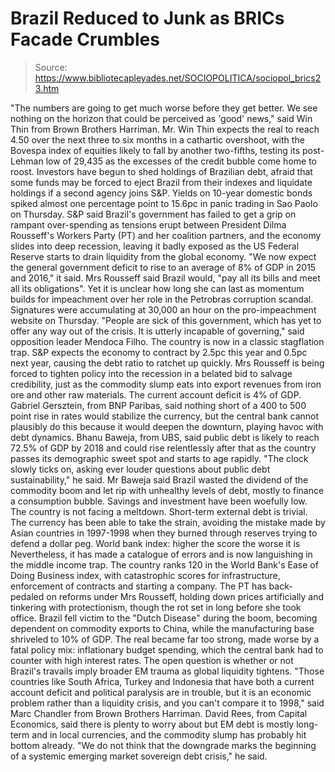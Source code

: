 # Brazil Reduced to Junk as BRICs Facade Crumbles

> Source: https://www.bibliotecapleyades.net/SOCIOPOLITICA/sociopol_brics23.htm

"The numbers are going to get
much worse before they get better. We see nothing on the
horizon that could be perceived as 'good' news," said Win
Thin from Brown Brothers Harriman.
Mr. Win Thin expects the real
to reach 4.50 over the next three to six months in a cathartic
overshoot, with the
Bovespa index of equities
likely to fall by another two-fifths, testing its post-Lehman
low of 29,435 as the excesses of the credit bubble come home to
roost.
Investors have begun to shed
holdings of Brazilian debt, afraid that some funds may be forced
to eject Brazil from their indexes and liquidate holdings if a
second agency joins S&P.
Yields on 10-year domestic bonds
spiked almost one percentage point to 15.6pc in panic trading in
Sao Paolo on Thursday.
S&P said Brazil's government has
failed to get a grip on rampant over-spending as tensions erupt
between President Dilma Rousseff's Workers Party (PT) and her
coalition partners, and the economy slides into deep recession,
leaving it badly exposed as
the US Federal Reserve starts to
drain liquidity from the global economy.
"We now expect the general
government deficit to rise to an average of 8% of GDP in
2015 and 2016," it said.
Mrs Rousseff said Brazil would,
"pay
all its bills and meet all its obligations".
Yet it is unclear
how long she can last as momentum builds for impeachment over
her role in the
Petrobras corruption scandal.
Signatures were
accumulating at 30,000 an hour on the
pro-impeachment website on Thursday.
"People are sick of this
government, which has yet to offer any way out of the
crisis. It is utterly incapable of governing," said
opposition leader Mendoca Filho.
The country is now in a classic
stagflation trap. S&P expects the economy to contract by 2.5pc
this year and 0.5pc next year, causing the debt ratio to ratchet
up quickly.
Mrs Rousseff is being forced to
tighten policy into the recession in a belated bid to salvage
credibility, just as the commodity slump eats into export
revenues from iron ore and other raw materials.
The current
account deficit is 4% of GDP.
Gabriel Gersztein, from BNP Paribas,
said nothing short of a 400 to 500 point rise in rates would
stabilize the currency, but the central bank cannot plausibly do
this because it would deepen the downturn, playing havoc with
debt dynamics.
Bhanu Baweja, from UBS, said public
debt is likely to reach 72.5% of GDP by 2018 and could rise
relentlessly after that as the country passes its demographic
sweet spot and starts to age rapidly.
"The clock slowly ticks on,
asking ever louder questions about public debt
sustainability," he said.
Mr Baweja said Brazil wasted the
dividend of the commodity boom and let rip with unhealthy levels
of debt, mostly to finance a consumption bubble. Savings and
investment have been woefully low.
The country is not facing a
meltdown. Short-term external debt is trivial.
The currency has been able to take
the strain, avoiding the mistake made by Asian countries in
1997-1998 when they burned through reserves trying to defend a
dollar peg.
World bank index:
higher the score the worse it is
Nevertheless, it has made a
catalogue of errors and is now languishing in the middle income
trap.
The country ranks 120 in the World
Bank's
Ease of Doing Business index, with catastrophic scores for
infrastructure, enforcement of contracts and starting a company.
The PT has back-pedaled on reforms under Mrs Rousseff, holding
down prices artificially and tinkering with protectionism,
though the rot set in long before she took office.
Brazil fell victim to the "Dutch
Disease" during the boom, becoming dependent on commodity
exports to China, while the manufacturing base shriveled to
10% of GDP.
The real became far too strong, made
worse by a fatal policy mix: inflationary budget spending, which
the central bank had to counter with high interest rates.
The open question is whether or not
Brazil's travails imply broader EM trauma as global liquidity
tightens.
"Those countries like South
Africa, Turkey and Indonesia that have both a current
account deficit and political paralysis are in trouble, but
it is an economic problem rather than a liquidity crisis,
and you can't compare it to 1998," said Marc Chandler from
Brown Brothers Harriman.
David Rees, from Capital Economics,
said there is plenty to worry about but EM debt is mostly
long-term and in local currencies, and the commodity slump has
probably hit bottom already.
"We do not think that the
downgrade marks the beginning of a systemic emerging market
sovereign debt crisis," he said.
